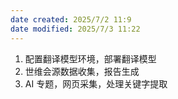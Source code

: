 ```yaml
---
date created: 2025/7/2 11:9
date modified: 2025/7/3 11:22
---
```

1. 配置翻译模型环境，部署翻译模型
2. 世维会源数据收集，报告生成
3. AI 专题，网页采集，处理关键字提取